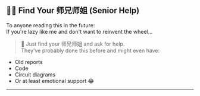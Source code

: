 ## 🕵️‍♂️ Find Your 师兄师姐 (Senior Help)

To anyone reading this in the future:  
If you're lazy like me and don't want to reinvent the wheel...

> 🚨 Just find your 师兄师姐 and ask for help.  
They’ve probably done this before and might even have:
- Old reports
- Code
- Circuit diagrams
- Or at least emotional support 😂

---